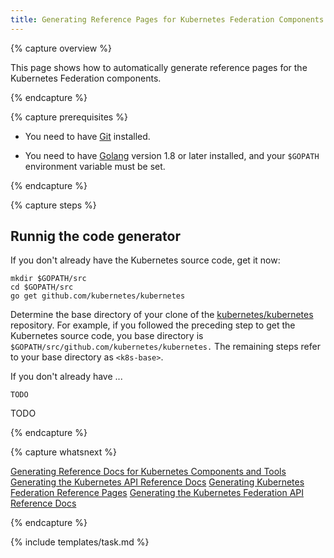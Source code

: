 ```yaml
---
title: Generating Reference Pages for Kubernetes Federation Components
---
```


{% capture overview %}

This page shows how to automatically generate reference pages for the 
Kubernetes Federation components.

{% endcapture %}


{% capture prerequisites %}

* You need to have
[Git](https://git-scm.com/book/en/v2/Getting-Started-Installing-Git)
installed.

* You need to have
[Golang](https://golang.org/doc/install) version 1.8 or later installed,
and your `$GOPATH` environment variable must be set.

{% endcapture %}


{% capture steps %}

## Runnig the code generator

If you don't already have the Kubernetes source code, get it now:

```shell
mkdir $GOPATH/src
cd $GOPATH/src
go get github.com/kubernetes/kubernetes
```

Determine the base directory of your clone of the
[kubernetes/kubernetes](https://github.com/kubernetes/kubernetes) repository.
For example, if you followed the preceding step to get the Kubernetes source
code, you base directory is `$GOPATH/src/github.com/kubernetes/kubernetes.`
The remaining steps refer to your base directory as `<k8s-base>`.

If you don't already have ...

```shell
TODO
```

TODO

{% endcapture %}

{% capture whatsnext %}

[Generating Reference Docs for Kubernetes Components and Tools]()
[Generating the Kubernetes API Reference Docs]()
[Generating Kubernetes Federation Reference Pages]()
[Generating the Kubernetes Federation API Reference Docs]() 

{% endcapture %}


{% include templates/task.md %}
